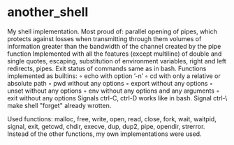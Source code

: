 # another_shell
My shell implementation.
Most proud of: parallel opening of pipes, which protects against losses when transmitting through them volumes of information greater than the bandwidth of the channel created by the pipe function
Implemented with all the features (except multiline) of double and single quotes, escaping, substitution of environment variables, right and left redirects, pipes.
Exit status of commands same as in bash.
Functions implemented as builtins:
◦ echo with option ’-n’
◦ cd with only a relative or absolute path
◦ pwd without any options
◦ export without any options
◦ unset without any options
◦ env without any options and any arguments
◦ exit without any options
Signals ctrl-C, ctrl-D works like in bash. Signal ctrl-\ make shell "forget" already wrotten.

Used functions: malloc, free, write, open, read, close, fork, wait, waitpid, signal, exit, getcwd, chdir, execve, dup, dup2, pipe, opendir, strerror.
Instead of the other functions, my own implementations were used.
